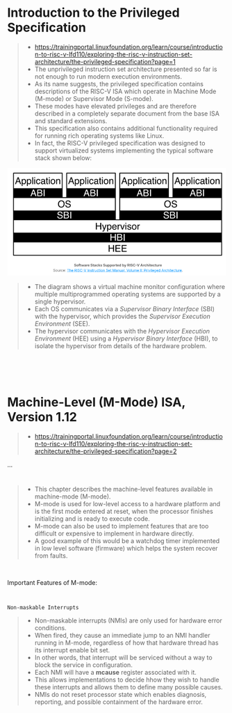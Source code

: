 # Introduction to the Privileged Specification

> - https://trainingportal.linuxfoundation.org/learn/course/introduction-to-risc-v-lfd110/exploring-the-risc-v-instruction-set-architecture/the-privileged-specification?page=1
> - The unprivileged instruction set architecture presented so far is not enough to run modern execution environments.
> - As its name suggests, the privileged specification contains descriptions of the RISC-V ISA which operate in Machine Mode (M-mode) or Supervisor Mode (S-mode).
> - These modes have elevated privileges and are therefore described in a completely separate document from the base ISA and standard extensions.
> - This specification also contains additional functionality required for running rich operating systems like Linux.
> - In fact, the RISC-V privileged specification was designed to support virtualized systems implementing the typical software stack shown below:

![07-software-stacks-supported-by-RISCV-architecture](./images/07-RISCV-Architecture-Software-Stack.png)

> - The diagram shows a virtual machine monitor configuration where multiple multiprogrammed operating systems are supported by a single hypervisor.
> - Each OS communicates via a _Supervisor Binary Interface_ (SBI) with the hypervisor, which provides the _Supervisor Execution Environment_ (SEE).
> - The hypervisor communicates with the _Hypervisor Execution Environment_ (HEE) using a _Hypervisor Binary Interface_ (HBI), to isolate the hypervisor from details of the hardware problem.

<br />
<br />
<br />



# Machine-Level (M-Mode) ISA, Version 1.12

> - https://trainingportal.linuxfoundation.org/learn/course/introduction-to-risc-v-lfd110/exploring-the-risc-v-instruction-set-architecture/the-privileged-specification?page=2

...
#

> - This chapter describes the machine-level features available in machine-mode (M-mode).
> - M-mode is used for low-level access to a hardware platform and is the first mode entered at reset, when the processor finishes initializing and is ready to execute code.
> - M-mode can also be used to implement features that are too difficult or expensive to implement in hardware directly.
> - A good example of this would be a watchdog timer implemented in low level software (firmware) which helps the system recover from faults.

<br />

Important Features of M-mode:
#

`Non-maskable Interrupts`
> - Non-maskable interrupts (NMIs) are only used for hardware error conditions.
> - When fired, they cause an immediate jump to an NMI handler running in M-mode, regardless of how that hardware thread has its interrupt enable bit set.
> - In other words, that interrupt will be serviced without a way to block the service in configuration.
> - Each NMI will have a **mcause** register associated with it.
> - This allows implementations to decide hhow they wish to handle these interrupts and allows them to define many possible causes.
> - NMIs do not reset processor state which enables diagnosis, reporting, and possible containment of the hardware error.
